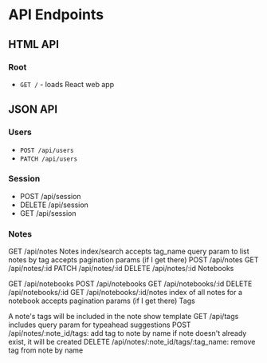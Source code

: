 # API Endpoints

## HTML API

### Root

* `GET /` - loads React web app

## JSON API

### Users

* `POST /api/users`
* `PATCH /api/users`

### Session

* POST /api/session
* DELETE /api/session
* GET /api/session

### Notes

GET /api/notes
Notes index/search
accepts tag_name query param to list notes by tag
accepts pagination params (if I get there)
POST /api/notes
GET /api/notes/:id
PATCH /api/notes/:id
DELETE /api/notes/:id
Notebooks

GET /api/notebooks
POST /api/notebooks
GET /api/notebooks/:id
DELETE /api/notebooks/:id
GET /api/notebooks/:id/notes
index of all notes for a notebook
accepts pagination params (if I get there)
Tags

A note's tags will be included in the note show template
GET /api/tags
includes query param for typeahead suggestions
POST /api/notes/:note_id/tags: add tag to note by name
if note doesn't already exist, it will be created
DELETE /api/notes/:note_id/tags/:tag_name: remove tag from note by name
